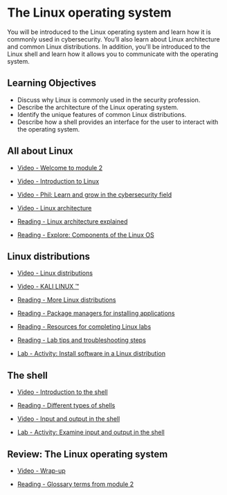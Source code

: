 # The Linux operating system

You will be introduced to the Linux operating system and learn how it is commonly used in cybersecurity. You’ll also learn about Linux architecture and common Linux distributions. In addition, you'll be introduced to the Linux shell and learn how it allows you to communicate with the operating system.

## Learning Objectives

- Discuss why Linux is commonly used in the security profession.
- Describe the architecture of the Linux operating system.
- Identify the unique features of common Linux distributions.
- Describe how a shell provides an interface for the user to interact with the operating system.

## All about Linux

- [Video - Welcome to module 2](https://www.coursera.org/learn/linux-and-sql/lecture/EL0Wt/welcome-to-module-2)

- [Video - Introduction to Linux](https://www.coursera.org/learn/linux-and-sql/lecture/jrh09/introduction-to-linux)

- [Video - Phil: Learn and grow in the cybersecurity field](https://www.coursera.org/learn/linux-and-sql/lecture/LvOoj/phil-learn-and-grow-in-the-cybersecurity-field)

- [Video - Linux architecture](https://www.coursera.org/learn/linux-and-sql/lecture/6KP70/linux-architecture)

- [Reading - Linux architecture explained](https://www.coursera.org/learn/linux-and-sql/supplement/baNgb/linux-architecture-explained)

- [Reading - Explore: Components of the Linux OS](https://d10o6em2qtnr4q.cloudfront.net/assets/52f897d6df11407f800d7ad2ffc961f1/tmp/S30P013-linux-components-en/index.html)

## Linux distributions

- [Video - Linux distributions](https://www.coursera.org/learn/linux-and-sql/lecture/XK7Nv/linux-distributions)

- [Video - KALI LINUX ™](https://www.coursera.org/learn/linux-and-sql/lecture/mw2O6/kali-linux-tm)

- [Reading - More Linux distributions](https://www.coursera.org/learn/linux-and-sql/supplement/wJh3U/more-linux-distributions)

- [Reading - Package managers for installing applications](https://www.coursera.org/learn/linux-and-sql/supplement/iYvMJ/package-managers-for-installing-applications)

- [Reading - Resources for completing Linux labs](https://www.coursera.org/learn/linux-and-sql/supplement/uLa2R/resources-for-completing-linux-labs)

- [Reading - Lab tips and troubleshooting steps](https://www.coursera.org/learn/linux-and-sql/supplement/fRHpj/lab-tips-and-troubleshooting-steps)

- [Lab - Activity: Install software in a Linux distribution](./Labs/Activity-Install_software_in_a_Linux_distribution.pdf)

## The shell

- [Video - Introduction to the shell](https://www.coursera.org/learn/linux-and-sql/lecture/MECBG/introduction-to-the-shell)

- [Reading - Different types of shells](https://www.coursera.org/learn/linux-and-sql/supplement/hdtjH/different-types-of-shells)

- [Video - Input and output in the shell](https://www.coursera.org/learn/linux-and-sql/lecture/kHGWj/input-and-output-in-the-shell)

- [Lab - Activity: Examine input and output in the shell](./Labs/Activity-Examine_input_and_output_in_the_shell.pdf)

## Review: The Linux operating system

- [Video - Wrap-up](https://www.coursera.org/learn/linux-and-sql/lecture/FeaCb/wrap-up)

- [Reading - Glossary terms from module 2](https://www.coursera.org/learn/linux-and-sql/supplement/3R6tw/glossary-terms-from-module-2)